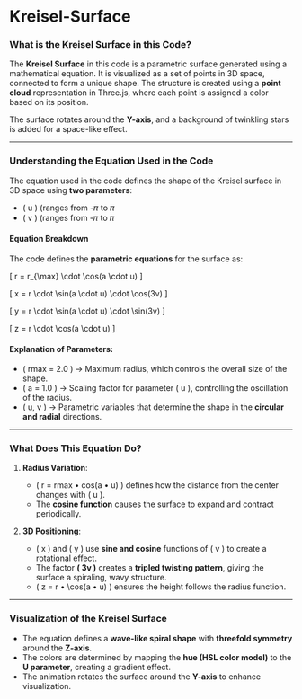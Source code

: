 # Kreisel-Surface

### **What is the Kreisel Surface in this Code?**  
The **Kreisel Surface** in this code is a parametric surface generated using a mathematical equation. It is visualized as a set of points in 3D space, connected to form a unique shape. The structure is created using a **point cloud** representation in Three.js, where each point is assigned a color based on its position.

The surface rotates around the **Y-axis**, and a background of twinkling stars is added for a space-like effect.

---

### **Understanding the Equation Used in the Code**  
The equation used in the code defines the shape of the Kreisel surface in 3D space using **two parameters**:  
- \( u \) (ranges from -𝜋 to 𝜋 
- \( v \) (ranges from -𝜋 to 𝜋

#### **Equation Breakdown**
The code defines the **parametric equations** for the surface as:

\[
r = r_{\max} \cdot \cos(a \cdot u)
\]

\[
x = r \cdot \sin(a \cdot u) \cdot \cos(3v)
\]

\[
y = r \cdot \sin(a \cdot u) \cdot \sin(3v)
\]

\[
z = r \cdot \cos(a \cdot u)
\]

#### **Explanation of Parameters:**
- \( rmax = 2.0 \) → Maximum radius, which controls the overall size of the shape.
- \( a = 1.0 \) → Scaling factor for parameter \( u \), controlling the oscillation of the radius.
- \( u, v \) → Parametric variables that determine the shape in the **circular and radial** directions.

---

### **What Does This Equation Do?**
1. **Radius Variation**:  
   - \( r = rmax • cos(a • u) \) defines how the distance from the center changes with \( u \).
   - The **cosine function** causes the surface to expand and contract periodically.

2. **3D Positioning**:
   - \( x \) and \( y \) use **sine and cosine** functions of \( v \) to create a rotational effect.
   - The factor **\( 3v \)** creates a **tripled twisting pattern**, giving the surface a spiraling, wavy structure.
   - \( z = r • \cos(a • u) \) ensures the height follows the radius function.

---

### **Visualization of the Kreisel Surface**
- The equation defines a **wave-like spiral shape** with **threefold symmetry** around the **Z-axis**.
- The colors are determined by mapping the **hue (HSL color model)** to the **U parameter**, creating a gradient effect.
- The animation rotates the surface around the **Y-axis** to enhance visualization.
